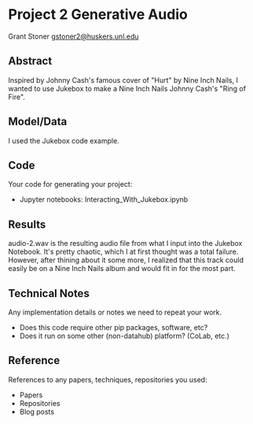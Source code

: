 # Project 2 Generative Audio

Grant Stoner gstoner2@huskers.unl.edu

## Abstract

Inspired by Johnny Cash's famous cover of "Hurt" by Nine Inch Nails, I wanted to use Jukebox to make a Nine Inch Nails Johnny Cash's "Ring of Fire".

## Model/Data

I used the Jukebox code example.

## Code

Your code for generating your project:
- Jupyter notebooks: Interacting_With_Jukebox.ipynb

## Results

audio-2.wav is the resulting audio file from what I input into the Jukebox Notebook. It's pretty chaotic, which I at first thought was a total failure. However, after thining about it some more, I realized that this track could easily be on a Nine Inch Nails album and would fit in for the most part.

## Technical Notes

Any implementation details or notes we need to repeat your work. 
- Does this code require other pip packages, software, etc?
- Does it run on some other (non-datahub) platform? (CoLab, etc.)

## Reference

References to any papers, techniques, repositories you used:
- Papers
- Repositories
- Blog posts
